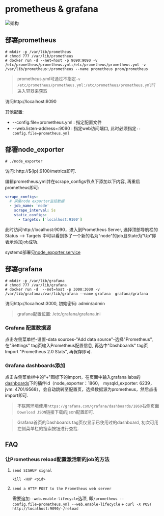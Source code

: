 # prometheus & grafana
![架构](https://prometheus.io/assets/architecture.png)

## 部署prometheus
```
# mkdir -p /var/lib/prometheus
# chmod 777 /var/lib/prometheus
# docker run -d --net=host -p 9090:9090 -v /etc/prometheus/prometheus.yml:/etc/prometheus/prometheus.yml -v /var/lib/prometheus:/prometheus --name prometheus prom/prometheus
```

> prometheus.yml可通过不指定`-v /etc/prometheus/prometheus.yml:/etc/prometheus/prometheus.yml`时进入容器来获取 

访问http://localhost:9090

其他配置:
- --config.file=prometheus.yml : 指定配置文件
- --web.listen-address=:9090 : 指定web访问端口, 此时必须指定`--config.file=prometheus.yml`

## 部署node_exporter
```
# ./node_exporter
```

访问: http://${ip}:9100/metrics即可.

编辑prometheus.yml并在scrape_configs节点下添加以下内容, 再重启prometheus即可:
```yaml
scrape_configs:
  # 采集node exporter监控数据
  - job_name: 'node'
    scrape_interval: 5s
    static_configs:
      - targets: ['localhost:9100']
```

此时访问http://localhost:9090，进入到Prometheus Server, 选择顶部导航栏的 Status --> Targets 中可以看到多了一个新的名为"node"的job且State为"Up"即表示添加job成功.

systemd部署见[node_exporter.service](https://github.com/prometheus/node_exporter/blob/master/examples/systemd/node_exporter.service)

## 部署grafana
```
# mkdir -p /var/lib/grafana
# chmod 777 /var/lib/grafana
# docker run -d  --net=host -p 3000:3000 -v /var/lib/grafana:/var/lib/grafana --name grafana  grafana/grafana
```

访问http://localhost:3000, 初始密码: admin/admin

> grafana配置位置: /etc/grafana/grafana.ini

### Grafana 配置数据源
点击左侧菜单栏-设置-data sources-"Add data source"-选择"Prometheus", 在"Settings" tag页输入Prometheus配置信息, 再选中"Dashboards" tag页Import "Prometheus 2.0 Stats", 再保存即可.

### Grafana dashboards添加
点击左侧菜单栏中的"+"图标下的import，在页面中输入grafana labs的[dashboards](https://grafana.com/grafana/dashboards)下的插件id（node_exporter：1860， mysqld_exporter: 6239， jvm: 4701/9568），会自动跳转至配置页，选择数据源为prometheus，然后点击import即可.

> 不联网环境使用`https://grafana.com/grafana/dashboards/1860`右侧页面`Download JSON`链接下载的json配置即可.

> Grafana首页的Dashboards tag页仅显示已使用过的dashboard, 初次可用左侧菜单栏的搜索按钮进行查找.

## FAQ
### 让Prometheus reload配置激活新的job的方法
1. `send SIGHUP signal`

    `kill -HUP <pid>`
1. `send a HTTP POST to the Prometheus web server`

    需要追加`--web.enable-lifecycle`选项, 即`/prometheus --config.file=prometheus.yml --web.enable-lifecycle` + `curl -X POST http://localhost:9090/-/reload`